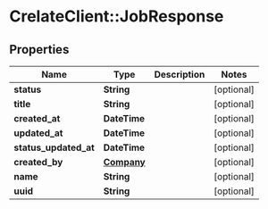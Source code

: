 # CrelateClient::JobResponse

## Properties
Name | Type | Description | Notes
------------ | ------------- | ------------- | -------------
**status** | **String** |  | [optional] 
**title** | **String** |  | [optional] 
**created_at** | **DateTime** |  | [optional] 
**updated_at** | **DateTime** |  | [optional] 
**status_updated_at** | **DateTime** |  | [optional] 
**created_by** | [**Company**](Company.md) |  | [optional] 
**name** | **String** |  | [optional] 
**uuid** | **String** |  | [optional] 


